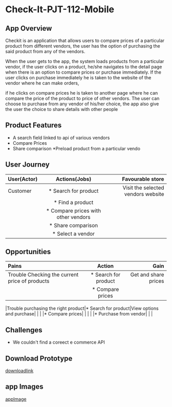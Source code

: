 # Check-It-PJT-112-Mobile
## App Overview
Checkit is an application that allows users to compare prices of a particular product from different vendors, 
the user has the option of purchasing the said product from any of the vendors.

When the user gets to the app, the system loads products from a particular vendor, 
if the user clicks on a product, he/she navigates to the detail page when there is an option to compare prices or purchase immediately.
If the user clicks on purchase immediately he is taken to the website of the vendor where he can make orders, 

if he clicks on compare prices he is taken to another page where he can compare the price of the product to price of other vendors.
The user can choose to purchase from any vendor of his/her choice, the app also give the user the choice to share details with other people

## Product Features
* A search field linked to api of various vendors
* Compare Prices
* Share comparison
*Preload product from a particular vendo

## User Journey
|User(Actor)|Actions(Jobs)|Favourable store|
|:---        |  :-----:    |   ----:|
|Customer|* Search for product|Visit the selected vendors website|
|         | * Find a product|                                    |
|         |* Compare prices with other vendors|                   |
|         | * Share comparison                |                   |
|         | * Select a vendor                 |                   |

## Opportunities 
|Pains|Action |Gain|
|:---  |:-----:|  ----:|
|Trouble Checking the current price of products|* Search for product|Get and share prices|
|                                              |* Compare prices  |                      |

|Trouble purchasing the right product|* Search for product|View options and purchase|     |
|                                    |* Compare prices|                             |     |
|                                    |* Purchase from vendor|                       |      |


## Challenges
* We couldn't find a coreect e commerce API

## Download Prototype
[downloadlink](downloadlink)

## app Images
[appImage](!appImage)
